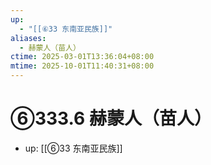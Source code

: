 ```yaml
---
up:
  - "[[⑥33 东南亚民族]]"
aliases:
  - 赫蒙人（苗人）
ctime: 2025-03-01T13:36:04+08:00
mtime: 2025-10-01T11:40:31+08:00
---
```


# ⑥333.6 赫蒙人（苗人）

- up: [[⑥33 东南亚民族]]
